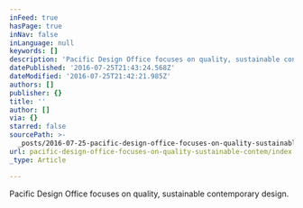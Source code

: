 ```yaml
---
inFeed: true
hasPage: true
inNav: false
inLanguage: null
keywords: []
description: 'Pacific Design Office focuses on quality, sustainable contemporary design. '
datePublished: '2016-07-25T21:43:24.568Z'
dateModified: '2016-07-25T21:42:21.985Z'
authors: []
publisher: {}
title: ''
author: []
via: {}
starred: false
sourcePath: >-
  _posts/2016-07-25-pacific-design-office-focuses-on-quality-sustainable-contem.md
url: pacific-design-office-focuses-on-quality-sustainable-contem/index.html
_type: Article

---
```

Pacific Design Office focuses on quality, sustainable contemporary design.